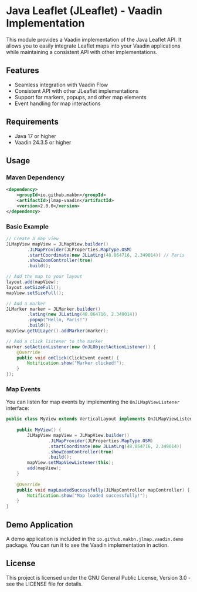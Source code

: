 # Java Leaflet (JLeaflet) - Vaadin Implementation

This module provides a Vaadin implementation of the Java Leaflet API. It allows you to easily integrate Leaflet maps into your Vaadin applications while maintaining a consistent API with other implementations.

## Features

- Seamless integration with Vaadin Flow
- Consistent API with other JLeaflet implementations
- Support for markers, popups, and other map elements
- Event handling for map interactions

## Requirements

- Java 17 or higher
- Vaadin 24.3.5 or higher

## Usage

### Maven Dependency

```xml
<dependency>
    <groupId>io.github.makbn</groupId>
    <artifactId>jlmap-vaadin</artifactId>
    <version>2.0.0</version>
</dependency>
```

### Basic Example

```java
// Create a map view
JLMapView mapView = JLMapView.builder()
        .JLMapProvider(JLProperties.MapType.OSM)
        .startCoordinate(new JLLatLng(48.864716, 2.349014)) // Paris
        .showZoomController(true)
        .build();

// Add the map to your layout
layout.add(mapView);
layout.setSizeFull();
mapView.setSizeFull();

// Add a marker
JLMarker marker = JLMarker.builder()
        .latLng(new JLLatLng(48.864716, 2.349014))
        .popup("Hello, Paris!")
        .build();
mapView.getUiLayer().addMarker(marker);

// Add a click listener to the marker
marker.setActionListener(new OnJLObjectActionListener() {
    @Override
    public void onClick(ClickEvent event) {
        Notification.show("Marker clicked!");
    }
});
```

### Map Events

You can listen for map events by implementing the `OnJLMapViewListener` interface:

```java
public class MyView extends VerticalLayout implements OnJLMapViewListener {
    
    public MyView() {
        JLMapView mapView = JLMapView.builder()
                .JLMapProvider(JLProperties.MapType.OSM)
                .startCoordinate(new JLLatLng(48.864716, 2.349014))
                .showZoomController(true)
                .build();
        mapView.setMapViewListener(this);
        add(mapView);
    }
    
    @Override
    public void mapLoadedSuccessfully(JLMapController mapController) {
        Notification.show("Map loaded successfully!");
    }
}
```

## Demo Application

A demo application is included in the `io.github.makbn.jlmap.vaadin.demo` package. You can run it to see the Vaadin implementation in action.

## License

This project is licensed under the GNU General Public License, Version 3.0 - see the LICENSE file for details.